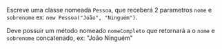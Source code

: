 Escreve uma classe nomeada `Pessoa`, que receberá 2 parametros `nome` e `sobrenome` ex: `new Pessoa("João", "Ninguém")`.

Deve possuir um método nomeado `nomeCompleto` que retornará a o `nome` e `sobrenome` concatenado, ex: "João Ninguém"
